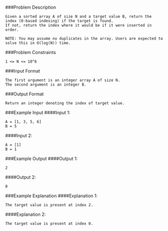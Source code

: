 ###Problem Description
```
Given a sorted array A of size N and a target value B, return the index (0-based indexing) if the target is found.
If not, return the index where it would be if it were inserted in order.

NOTE: You may assume no duplicates in the array. Users are expected to solve this in O(log(N)) time.
```


###Problem Constraints
```
1 <= N <= 10^6
```



###Input Format
```
The first argument is an integer array A of size N.
The second argument is an integer B.
```


###Output Format
```
Return an integer denoting the index of target value.
```


###Example Input
####Input 1:

```
A = [1, 3, 5, 6]
B = 5
```
####Input 2:

```
A = [1]
B = 1
```

###Example Output
####Output 1:

```
2
```
####Output 2:

```
0
```


###Example Explanation
####Explanation 1:

```
The target value is present at index 2.
```
####Explanation 2:

```
The target value is present at index 0.
```